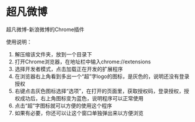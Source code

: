 超凡微博
=======

超凡微博-新浪微博的Chrome插件


使用说明：

1. 解压缩该文件夹，放到一个目录下
2. 打开Chrome浏览器，在地址栏中输入chrome://extensions
3. 选择开发者模式，点击加载正在开发的扩展程序
4. 在浏览器右上角看到多出一个“超”字logo的图标，是灰色的，说明还没有登录授权
5. 右键点击灰色图标选择“选项”，在打开的页面里，获取授权码，登录授权，授权成功后，右上角图标变为蓝色，说明程序可以正常使用
6. 点击“超”字图标就可以方便的使用这个程序
7. 如果有必要，你还可以让这个窗口单独弹出来以方便浏览
